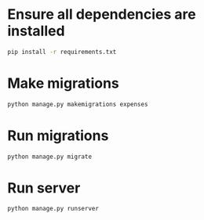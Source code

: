 # Ensure all dependencies are installed
```bash
pip install -r requirements.txt
```

# Make migrations
```bash
python manage.py makemigrations expenses
```

# Run migrations
```bash
python manage.py migrate
```

# Run server
```bash
python manage.py runserver
```
